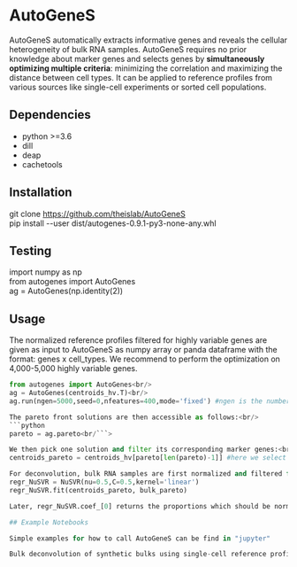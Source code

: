 # AutoGeneS

AutoGeneS automatically extracts informative genes and reveals the cellular heterogeneity of bulk RNA samples. AutoGeneS requires no prior knowledge about marker genes and selects genes by **simultaneously optimizing multiple criteria**: minimizing the correlation and maximizing the distance between cell types. It can be applied to reference profiles from various sources like single-cell experiments or sorted cell populations.

## Dependencies

* python >=3.6
* dill
* deap
* cachetools

## Installation
git clone https://github.com/theislab/AutoGeneS<br/>
pip install --user dist/autogenes-0.9.1-py3-none-any.whl<br/>

## Testing
import numpy as np<br/>
from autogenes import AutoGenes<br/>
ag = AutoGenes(np.identity(2))<br/>

## Usage
The normalized reference profiles filtered for highly variable genes are given as input to AutoGeneS as numpy array or panda dataframe with the format: genes x cell_types.
We recommend to perform the optimization on 4,000-5,000 highly variable genes.

```python
from autogenes import AutoGenes<br/>
ag = AutoGenes(centroids_hv.T)<br/>
ag.run(ngen=5000,seed=0,nfeatures=400,mode='fixed') #ngen is the number of optimization runs and nfeatures is the number of marker genes we are interested in```<br/>

The pareto front solutions are then accessible as follows:<br/>
```python
pareto = ag.pareto<br/```>  

We then pick one solution and filter its corresponding marker genes:<br/>
centroids_pareto = centroids_hv[pareto[len(pareto)-1]] #here we select the solution with min correlation

For deconvolution, bulk RNA samples are first normalized and filtered for the same marker genes. The deconvolution is then performed as follows:
regr_NuSVR = NuSVR(nu=0.5,C=0.5,kernel='linear') 
regr_NuSVR.fit(centroids_pareto, bulk_pareto)

Later, regr_NuSVR.coef_[0] returns the proportions which should be normalized to sum to one. 

## Example Notebooks

Simple examples for how to call AutoGeneS can be find in "jupyter"

Bulk deconvolution of synthetic bulks using single-cell reference profiles can be find in "deconv_example"
